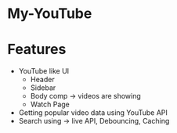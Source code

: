 # My-YouTube

# Features
- YouTube like UI
    - Header
    - Sidebar
    - Body comp -> videos are showing
    - Watch Page
- Getting popular video data using YouTube API
- Search using -> live API, Debouncing, Caching
